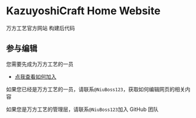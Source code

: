 # KazuyoshiCraft Home Website
万方工艺官方网站 构建后代码

## 参与编辑
您需要先成为万方工艺的一员

- [点我查看如何加入](https://www.mcwfmtr.cc/admin/questionnaire.html)

如果您已经是万方工艺的一员，请联系`@NiuBoss123`，获取如何编辑网页的相关内容

如果您是万方工艺的管理层，请联系`@NiuBoss123`加入 GitHub 团队